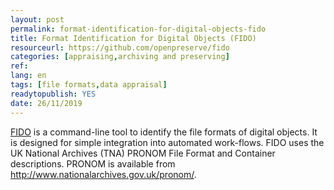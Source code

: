 ```yaml
---
layout: post 
permalink: format-identification-for-digital-objects-fido
title: Format Identification for Digital Objects (FIDO)
resourceurl: https://github.com/openpreserve/fido
categories: [appraising,archiving and preserving]
ref: 
lang: en
tags: [file formats,data appraisal]
readytopublish: YES
date: 26/11/2019
---
```

[FIDO](https://github.com/openpreserve/fido) is a command-line tool to identify the file formats of digital objects. It is designed for simple integration into automated work-flows. FIDO uses the UK National Archives (TNA) PRONOM File Format and Container descriptions. PRONOM is available from <http://www.nationalarchives.gov.uk/pronom/>.